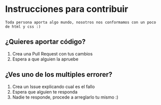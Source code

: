 # Instrucciones para contribuir

`Toda persona aporta algo mundo, nosotros nos conformamos con un poco de html y css :)`

##  ¿Quieres aportar código?

1. Crea una Pull Request con tus cambios
2. Espera a que alguien la apruebe

## ¿Ves uno de los multiples errorer?

1. Crea un Issue explicando cual es el fallo
2. Espera que alguien te responda
3. Nadie te responde, procede a arreglarlo tu mismo :)


